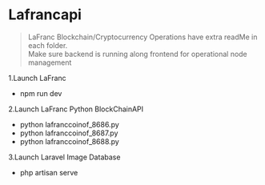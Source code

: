 # Lafrancapi
>LaFranc Blockchain/Cryptocurrency Operations have extra readMe in each folder.  
> Make sure backend is running along frontend for operational node management 

1.Launch LaFranc
- npm run dev 


2.Launch LaFranc Python BlockChainAPI
- python lafranccoinof_8686.py
- python lafranccoinof_8687.py
- python lafranccoinof_8688.py 

3.Launch Laravel Image Database
- php artisan serve





